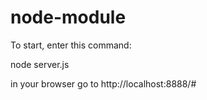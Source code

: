 # node-module

To start, enter this command:

node server.js

in your browser go to http://localhost:8888/#
